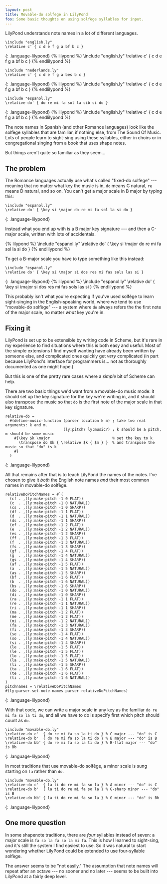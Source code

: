 ```yaml
---
layout: post
title: Movable-do solfege in LilyPond
foo: Some basic thoughts on using solfège syllables for input.
---
```


LilyPond understands note names in a lot of different languages.

~~~
\include "english.ly"
\relative c' { c d e f g a bf b c }
~~~ 
{: .language-lilypond}
{% lilypond %}
\include "english.ly"
\relative c' { c d e f g a bf b c }
{% endlilypond %}

~~~
\include "nederlands.ly"
\relative c' { c d e f g a bes b c }
~~~ 
{: .language-lilypond}
{% lilypond %}
\include "english.ly"
\relative c' { c d e f g a bf b c }
{% endlilypond %}

~~~
\include "espanol.ly"
\relative do' { do re mi fa sol la sib si do }
~~~ 
{: .language-lilypond}
{% lilypond %}
\include "english.ly"
\relative c' { c d e f g a bf b c }
{% endlilypond %}

The note names in Spanish (and other Romance languages) look like the solfège
syllables that are familiar, if nothing else, from The Sound Of Music. Lots of
people learn to sight-sing using these syllables, either in choirs or in
congregational singing from a book that uses shape notes.

But things aren't quite so familiar as they seem...

The problem
---

The Romance languages
actually use what's called "fixed-do solfège" --- meaning that no matter what
key the music is in, `do` means C natural, `re` means D natural, and so on. You
can't get a major scale in B major by typing this:

~~~
\include "espanol.ly"
\relative do' { \key si \major do re mi fa sol la si do }
~~~ 
{: .language-lilypond}

Instead what you end up with is a B major key signature --- and then a C-major
scale, written with lots of accidentals.

{% lilypond %}
\include "espanol.ly"
\relative do' { \key si \major do re mi fa sol la si do }
{% endlilypond %}

To get a B-major scale you have to type something like this instead:

~~~
\include "espanol.ly"
\relative do' { \key si \major si dos res mi fas sols las si }
~~~ 
{: .language-lilypond}
{% lilypond %}
\include "espanol.ly"
\relative do' { \key si \major si dos res mi fas sols las si }
{% endlilypond %}

This probably isn't what you're expecting if you've used solfège to learn sight-singing
in the English-speaking world, where we tend to use "movable-do solfège" --- a
system where `do` always refers the the first note of the major scale, no matter
*what* key you're in. 

Fixing it
---

LilyPond is set up to be extensible by writing code in Scheme, but it's rare in my
experience to find situations where this is both easy and useful. Most of the
simple extensions I find myself wanting have already been written by someone else,
and complicated ones quickly get *very* complicated (in part because LilyPond's interface
for programmers is... not as thoroughly documented as one might hope.)

But this is one of the pretty rare cases where a *simple* bit of Scheme can help.

There are two basic things we'd want from a movable-do music mode: it should set up
the key signature for the key we're writing in, and it should also transpose
the music so that `do` is the first note of the major scale in that key signature.

~~~
relative-do =
  #(define-music-function (parser location k m) ; take two real arguments: k and m.
                          (ly:pitch? ly:music?) ; k should be a pitch, m should be some music
    #{\key $k \major                            % set the key to k
      \transpose do $k { \relative $k { $m } }  % and transpose the music so that "do" is k
    #}
  )
~~~ 
{: .language-lilypond}

All that remains after that is to teach LilyPond the names of the notes. I've chosen
to give it *both* the English note names *and* their most common names in movable-do
solfège.

~~~
relativeDoPitchNames = #`(
  (cf . ,(ly:make-pitch -1 0 FLAT))
  (c  . ,(ly:make-pitch -1 0 NATURAL))
  (cs . ,(ly:make-pitch -1 0 SHARP))
  (df . ,(ly:make-pitch -1 1 FLAT))
  (d  . ,(ly:make-pitch -1 1 NATURAL))
  (ds . ,(ly:make-pitch -1 1 SHARP))
  (ef . ,(ly:make-pitch -1 2 FLAT))
  (e  . ,(ly:make-pitch -1 2 NATURAL))
  (es . ,(ly:make-pitch -1 2 SHARP))
  (ff . ,(ly:make-pitch -1 3 FLAT))
  (f  . ,(ly:make-pitch -1 3 NATURAL))
  (fs . ,(ly:make-pitch -1 3 SHARP))
  (gf . ,(ly:make-pitch -1 4 FLAT))
  (g  . ,(ly:make-pitch -1 4 NATURAL))
  (gs . ,(ly:make-pitch -1 4 SHARP))
  (af . ,(ly:make-pitch -1 5 FLAT))
  (a  . ,(ly:make-pitch -1 5 NATURAL))
  (as . ,(ly:make-pitch -1 5 SHARP))
  (bf . ,(ly:make-pitch -1 6 FLAT))
  (b  . ,(ly:make-pitch -1 6 NATURAL))
  (bs . ,(ly:make-pitch -1 6 SHARP))
  (do . ,(ly:make-pitch -1 0 NATURAL))
  (di . ,(ly:make-pitch -1 0 SHARP))
  (ra . ,(ly:make-pitch -1 1 FLAT))
  (re . ,(ly:make-pitch -1 1 NATURAL))
  (ri . ,(ly:make-pitch -1 1 SHARP))
  (ma . ,(ly:make-pitch -1 2 FLAT))
  (me . ,(ly:make-pitch -1 2 FLAT))
  (mi . ,(ly:make-pitch -1 2 NATURAL))
  (fa . ,(ly:make-pitch -1 3 NATURAL))
  (fi . ,(ly:make-pitch -1 3 SHARP))
  (se . ,(ly:make-pitch -1 4 FLAT))
  (so . ,(ly:make-pitch -1 4 NATURAL))
  (si . ,(ly:make-pitch -1 4 SHARP))
  (le . ,(ly:make-pitch -1 5 FLAT))
  (le . ,(ly:make-pitch -1 5 FLAT))
  (lo . ,(ly:make-pitch -1 5 FLAT))
  (la . ,(ly:make-pitch -1 5 NATURAL))
  (li . ,(ly:make-pitch -1 5 SHARP))
  (ta . ,(ly:make-pitch -1 6 FLAT))
  (te . ,(ly:make-pitch -1 6 FLAT))
  (ti . ,(ly:make-pitch -1 6 NATURAL))
)
pitchnames = \relativeDoPitchNames
#(ly:parser-set-note-names parser relativeDoPitchNames)
~~~ 
{: .language-lilypond}

With that code, we can write a major scale in any key as the familiar `do re mi
fa so la ti do`, and all we have to do is specify first which pitch should count as
`do`.

~~~
\include "movable-do.ly"
\relative-do c'  { do re mi fa so la ti do } % C major --- "do" is C
\relative-do b'  { do re mi fa so la ti do } % B major --- "do" is B
\relative-do bb' { do re mi fa so la ti do } % B-flat major --- "do" is Bb
~~~ 
{: .language-lilypond}

In most traditions that use movable-do solfège, a minor scale is sung starting on
`la` rather than `do`. 

~~~
\include "movable-do.ly"
\relative-do c'  { la ti do re mi fa so la } % A minor --- "do" is C
\relative-do b'  { la ti do re mi fa so la } % G-sharp minor --- "do" is B
\relative-do bb' { la ti do re mi fa so la } % G minor --- "do" is Bb
~~~ 
{: .language-lilypond}

One more question
---

In some shapenote traditions, there are *four* syllables instead of seven: a major
scale is `fa so la fa so la mi fa`. This is how I learned to sight-sing, and it's still
the system I find easiest to use. So it was natural to start wondering whether
LilyPond could be extended to use four-syllable solfège.

The answer seems to be "not easily." The assumption that note names will repeat
after an octave --- no sooner and no later --- seems to be built into LilyPond
at a fairly deep level. 

